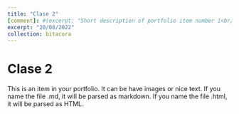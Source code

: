 ```yaml
---
title: "Clase 2"
[comment]: #(excerpt: "Short description of portfolio item number 1<br/><img src='/images/500x300.png'>")
excerpt: "20/08/2022"
collection: bitacora
---
```


# Clase 2
This is an item in your portfolio. It can be have images or nice text. If you name the file .md, it will be parsed as markdown. If you name the file .html, it will be parsed as HTML. 
